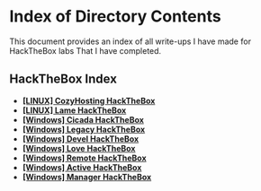# **Index of Directory Contents**

This document provides an index of all write-ups I have made for HackTheBox labs That I have completed.

## **HackTheBox Index**

- [**[LINUX] CozyHosting HackTheBox**](https://github.com/Mmo-kali/write-ups/blob/main/HackTheBox/cozyhosting.htb.pdf)
- [**[LINUX] Lame HackTheBox**](https://github.com/Mmo-kali/write-ups/blob/main/HackTheBox/lame-HackTheBox.pdf)
- [**[Windows] Cicada HackTheBox**](https://github.com/Mmo-kali/write-ups/blob/main/HackTheBox/HackTheBox-Cicada.pdf)
- [**[Windows] Legacy HackTheBox**](https://github.com/Mmo-kali/write-ups/blob/main/HackTheBox/73302cc5-4811-4358-9ee9-a602a01318e0_HackTheBox_Legacy.pdf)
- [**[Windows] Devel HackTheBox**](https://github.com/Mmo-kali/write-ups/blob/main/HackTheBox/WINDOWS_HackTheBox_Devel.pdf)
- [**[Windows] Love HackTheBox**](https://github.com/Mmo-kali/write-ups/blob/main/HackTheBox/WINDOWS_HackTheBox_Love_.pdf)
- [**[Windows] Remote HackTheBox**](https://github.com/Mmo-kali/write-ups/blob/main/HackTheBox/Windows_Remote.pdf)
- [**[Windows] Active HackTheBox**](https://github.com/Mmo-kali/write-ups/blob/main/HackTheBox/Windows_Active.pdf)
- [**[Windows] Manager HackTheBox**](https://github.com/Mmo-kali/write-ups/blob/main/HackTheBox/WINDOWS_TOGETHER_Manager.pdf)
